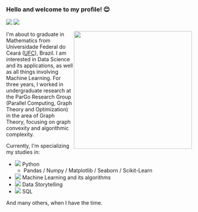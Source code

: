 ### Hello and welcome to my profile! 😊


[<img src="https://img.shields.io/badge/carodias-0A66C2?style=flat-square&logo=linkedin&logoColor=white" />](https://www.linkedin.com/in/carodias/)
[<img src="https://img.shields.io/badge/carolinadiasw@gmail.com-EA4335?style=flat-square&logo=Gmail&logoColor=white" />](mailto:carolinadiasw@gmail.com)


<a href="https://icons8.com/illustrations/illustration/marginalia-financial-report">
	<img width=320 align="right" src="https://github.com/diascarolina/diascarolina.github.io/blob/master/images/marginalia-financial-report.png">
</a>

I'm about to graduate in Mathematics from Universidade Federal do Ceará ([UFC](http://www.ufc.br/)), Brazil. I am interested in Data Science and its applications, as well as all things involving Machine Learning. For three years, I worked in undergraduate research at the ParGo Research Group (Parallel Computing, Graph Theory and Optimization) in the area of Graph Theory, focusing on graph convexity and algorithmic complexity.


Currently, I'm specializing my studies in:
- <img src="https://img.icons8.com/color/17/000000/python.png"/> Python
  - Pandas / Numpy / Matplotlib / Seaborn / Scikit-Learn
- <img src="https://img.icons8.com/doodle/17/000000/learning.png"/> Machine Learning and its algorithms
- <img src="https://img.icons8.com/dusk/17/000000/area-chart.png"/> Data Storytelling
- <img src="https://img.icons8.com/officexs/17/000000/database.png"/> SQL

And many others, when I have the time.

